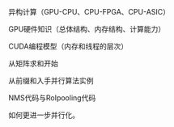 异构计算（GPU-CPU、CPU-FPGA、CPU-ASIC）

GPU硬件知识（总体结构、内存结构、计算能力）

CUDA编程模型（内存和线程的层次）

从矩阵求和开始

从前缀和入手并行算法实例

NMS代码与RoIpooling代码

如何更进一步并行化。


